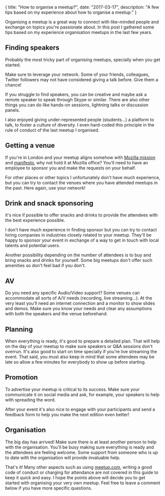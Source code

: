 {
  title: "How to organise a meetup?",
  date: "2017-03-17",
  description: "A few tips based on my experience about how to organise a meetup."
}

Organising a meetup is a great way to connect with like-minded people and exchange on topics you're passionate about. In this post I gathered some tips based on my experience organisation meetups in the last few years.

## Finding speakers
Probably the most tricky part of organising meetups, specially when you get started.

Make sure to leverage your network. Some of your friends, colleagues, Twitter followers may not have considered giving a talk before. Give them a chance!

If you struggle to find speakers, you can be creative and maybe ask a remote speaker to speak through Skype or similar. There are also other things you can do like hands-on sessions, lightning talks or discussion panels.

I also enjoyed giving under-represented people (students...) a platform to talk, to foster a culture of diversity. I even hard-coded this principle in the rule of conduct of the last meetup I organised.

## Getting a venue
If you're in London and your meetup aligns somehow with [Mozilla mission](https://www.mozilla.org/en-GB/mission/) and [manifesto](https://www.mozilla.org/en-GB/about/manifesto/), why not hold it at Mozilla office? You'll need to have an employee to sponsor you and make the requests on your behalf.

For other places or other topics I unfortunately don't have much experience, but you can try to contact the venues where you have attended meetups in the past. Here again, use your network!

## Drink and snack sponsoring
it's nice if possible to offer snacks and drinks to provide the attendees with the best experience possible. 

I don't have much experience in finding sponsor but you can try to contact hiring companies in industries closely related to your meetup. They'll be happy to sponsor your event in exchange of a way to get in touch with local talents and potential users.

Another possibility depending on the number of attendees is to buy and bring snacks and drinks for yourself. Some big meetups don't offer such amenities so don't feel bad if you don't.

## AV
Do you need any specific Audio/Video support? Some venues can accommodate all sorts of A/V needs (recording, live streaming...). At the very least you'll need an internet connection and a monitor to show slides and demos. Make sure you know your needs and clear any assumptions with both the speakers and the venue beforehand.

## Planning
When everything is ready, it's good to prepare a detailed plan. That will help on the day of your meetup to make sure speakers or Q&A sessions don't overrun. It's also good to start on time specially if you're live streaming the event. That said, you must also keep in mind that some attendees may be late so allow a few minutes for everybody to show up before starting.

## Promotion
To advertise your meetup is critical to its success. Make sure your communicate it on social media and ask, for example, your speakers to help with spreading the word.

After your event it's also nice to engage with your participants and send a feedback form to help you make the next edition even better!

## Organisation
The big day has arrived! Make sure there is at least another person to help with the organisation. You'll be busy making sure everything is ready and the attendees are feeling welcome. Some support from someone who is up to date with the organisation will provide invaluable help.

That's it! Many other aspects such as using [meetup.com](https://www.meetup.com/), writing a good code of conduct or charging for attendance are not covered in this guide to keep it quick and easy. I hope the points above will decide you to get started with organising your very own meetup. Feel free to leave a comment below if you have more specific questions.
